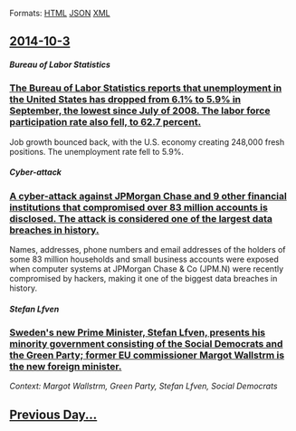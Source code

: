 
Formats: [HTML](2014/10/3/index.html)  [JSON](2014/10/3/index.json)  [XML](2014/10/3/index.xml)  

## [2014-10-3](/news/2014/10/3/index.md)

##### Bureau of Labor Statistics
### [The Bureau of Labor Statistics reports that unemployment in the United States has dropped from 6.1% to 5.9% in September, the lowest since July of 2008. The labor force participation rate also fell, to 62.7 percent. ](/news/2014/10/3/the-bureau-of-labor-statistics-reports-that-unemployment-in-the-united-states-has-dropped-from-6-1-to-5-9-in-september-the-lowest-since-j.md)
Job growth bounced back, with the U.S. economy creating 248,000 fresh positions. The unemployment rate fell to 5.9%. 

##### Cyber-attack
### [A cyber-attack against JPMorgan Chase and 9 other financial institutions that compromised over 83 million accounts is disclosed. The attack is considered one of the largest data breaches in history.](/news/2014/10/3/a-cyber-attack-against-jpmorgan-chase-and-9-other-financial-institutions-that-compromised-over-83-million-accounts-is-disclosed-the-attack.md)
Names, addresses, phone numbers and email addresses of the holders of some 83 million households and small business accounts were exposed when computer systems at JPMorgan Chase & Co (JPM.N) were recently compromised by hackers, making it one of the biggest data breaches in history.

##### Stefan Lfven
### [Sweden's new Prime Minister, Stefan Lfven, presents his minority government consisting of the Social Democrats and the Green Party; former EU commissioner Margot Wallstrm is the new foreign minister. ](/news/2014/10/3/sweden-s-new-prime-minister-stefan-lofven-presents-his-minority-government-consisting-of-the-social-democrats-and-the-green-party-former.md)
_Context: Margot Wallstrm, Green Party, Stefan Lfven, Social Democrats_

## [Previous Day...](/news/2014/10/2/index.md)

